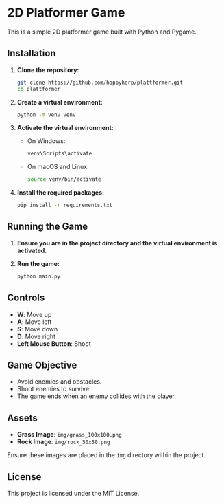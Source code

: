 # 2D Platformer Game

This is a simple 2D platformer game built with Python and Pygame.

## Installation

1. **Clone the repository:**

    ```sh
    git clone https://github.com/happyherp/plattformer.git
    cd plattformer
    ```

2. **Create a virtual environment:**

    ```sh
    python -m venv venv
    ```

3. **Activate the virtual environment:**

    - On Windows:
        ```sh
        venv\Scripts\activate
        ```
    - On macOS and Linux:
        ```sh
        source venv/bin/activate
        ```

4. **Install the required packages:**

    ```sh
    pip install -r requirements.txt
    ```

## Running the Game

1. **Ensure you are in the project directory and the virtual environment is activated.**

2. **Run the game:**

    ```sh
    python main.py
    ```

## Controls

- **W**: Move up
- **A**: Move left
- **S**: Move down
- **D**: Move right
- **Left Mouse Button**: Shoot

## Game Objective

- Avoid enemies and obstacles.
- Shoot enemies to survive.
- The game ends when an enemy collides with the player.

## Assets

- **Grass Image**: `img/grass_100x100.png`
- **Rock Image**: `img/rock_50x50.png`

Ensure these images are placed in the `img` directory within the project.

## License

This project is licensed under the MIT License.